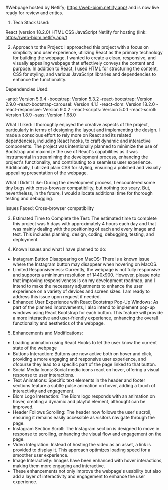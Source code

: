 #Webpage hosted by Netlify; https://web-biom.netlify.app/ and is now live ready for review and critics.

1. Tech Stack Used:

React (version 18.2.0)
HTML
CSS
JavaScript
Netlify for hosting (link: https://web-biom.netlify.app/)

2. Approach to the Project:
I approached this project with a focus on simplicity and user experience, utilizing React as the primary technology for building the webpage. I wanted to create a clean, responsive, and visually appealing webpage that effectively conveys the content and purpose. In addition to React, I used HTML for structuring the content, CSS for styling, and various JavaScript libraries and dependencies to enhance the functionality.

Dependencies Used:

-antd: Version 5.9.4
-bootstrap: Version 5.3.2
-react-bootstrap: Version 2.9.0
-react-bootstrap-carousel: Version 4.1.1
-react-dom: Version 18.2.0
-react-responsive: Version 9.0.2
-react-scripts: Version 5.0.1
-react-scroll: Version 1.8.9
-sass: Version 1.68.0


What I Liked:
I thoroughly enjoyed the creative aspects of the project, particularly in terms of designing the layout and implementing the design. I made a conscious effort to rely more on React and its related dependencies, including React hooks, to craft dynamic and interactive components. The project was intentionally planned to minimize the use of Bootstrap and maximize the use of React's capabilities as it was instrumental in streamlining the development process, enhancing the project's functionality, and contributing to a seamless user experience. Additionally, I utilized plain CSS for styling, ensuring a polished and visually appealing presentation of the webpage.

What I Didn’t Like:
During the development process, I encountered some tiny bugs with cross-browser compatibility, but nothing too scary. But, nevertheless, in the future, I would allocate additional time for thorough testing and debugging.

Issues Faced:
Cross-browser compatibility

3. Estimated Time to Complete the Test:
The estimated time to complete this project was 5 days with approximately 4 hours each day and that was mainly dealing with the positioning of each and every image and text. This includes planning, design, coding, debugging, testing, and deployment.

4. Known Issues and what I have planned to do:

- Instagram Button Disappearing on MacOS: There is a known issue where the Instagram button may disappear when hovering on MacOS.
- Limited Responsiveness: Currently, the webpage is not fully responsive and supports a minimum resolution of 1440x900. However, please note that improving responsiveness is on my development roadmap, and I intend to make the necessary adjustments to enhance the user experience on a variety of devices and screen sizes. I am ready to address this issue upon request if needed.
- Enhanced User Experience with React Bootstrap Pop-Up Windows: As part of the planned improvements, I also intend to implement pop-up windows using React Bootstrap for each button. This feature will provide a more interactive and user-friendly experience, enhancing the overall functionality and aesthetics of the webpage.

5. Enhancements and Modifications:

- Loading animation using React Hooks to let the user know the current state of the webpage
- Buttons Interaction: Buttons are now active both on hover and click, providing a more engaging and responsive user experience, and ofcourse they lead to a specific part of the page linked to that button.
- Social Media Icons: Social media icons react on hover, offering a visual response to user interactions.
- Text Animations: Specific text elements in the header and footer sections feature a subtle pulse animation on hover, adding a touch of interactivity and engagement.
- Biom Logo Interaction: The Biom logo responds with an animation on hover, creating a dynamic and playful element, althought can be improved.
- Header Follows Scrolling: The header now follows the user's scroll, ensuring it remains easily accessible as visitors navigate through the page.
- Instagram Section Scroll: The Instagram section is designed to move in response to scrolling, enhancing the visual flow and engagement on the page.
- Video Integration: Instead of hosting the video as an asset, a link is provided to display it. This approach optimizes loading speed for a smoother user experience.
- Image Interactivity: Images have been enhanced with hover interactions, making them more engaging and interactive.
- These enhancements not only improve the webpage's usability but also add a layer of interactivity and engagement to enhance the user experience.

